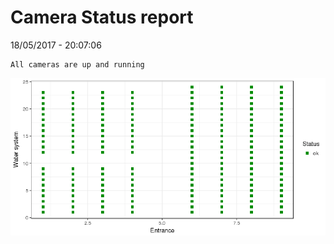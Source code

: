 Camera Status report
================
18/05/2017 - 20:07:06

    All cameras are up and running

![](camreport_files/figure-markdown_github/unnamed-chunk-2-1.png)
